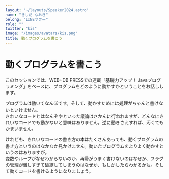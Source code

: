 ```yaml
---
layout: '~/layouts/Speaker2024.astro'
name: "きしだ なおき"
belong: "LINEヤフー"
role: ""
twitter: "kis"
image: "/images/avatars/kis.png"
title: 動くプログラムを書こう
---
```


# 動くプログラムを書こう

このセッションでは、WEB+DB PRESSでの連載「基礎力アップ！ Javaプログラミング」をベースに、プログラムをどのように動かすかということをお話しします。

プログラムは動いてなんぼです。そして、動かすためには処理がちゃんと書けないといけません。  
きれいなコードとはなんぞやといった議論はさかんに行われますが、どんなにきれいなコードでも動かないと意味はありません。逆に動きさえすれば、汚くてもかまいません。  

けれども、きれいなコードの書き方の本はたくさんあっても、動くプログラムの書き方というのはなかなか見かけません。動いたプログラムをよりよく動かすというのはありますが。  
変数やループがなぜわからないのか、再帰がうまく書けないのはなぜか、フラグの管理が難しすぎて破綻してしまうのはなぜか、もしかしたらわかるかも。そして動くコードを書けるようになりましょう。